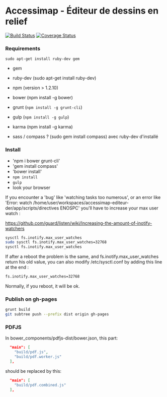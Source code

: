 # Accessimap - Éditeur de dessins en relief
[![Build Status](https://travis-ci.org/makinacorpus/accessimap-editeur-der.svg?branch=master)](https://travis-ci.org/makinacorpus/accessimap-editeur-der)
[![Coverage Status](https://coveralls.io/repos/makinacorpus/accessimap-editeur-der/badge.svg?branch=master&service=github)](https://coveralls.io/github/makinacorpus/accessimap-editeur-der?branch=master)

### Requirements

`sudo apt-get install ruby-dev gem`

- gem
- ruby-dev (sudo apt-get install ruby-dev)

- npm (version > 1.2.10)
- bower (npm install -g bower)
- grunt (`npm install -g grunt-cli`)
- gulp (`npm install -g gulp`)
- karma (npm install -g karma)

- sass / compass ? (sudo gem install compass) avec ruby-dev d'installé

### Install

- 'npm i bower grunt-cli'
- 'gem install compass'
- 'bower install'
- `npm install`
- `gulp`
- look your browser


If you encounter a 'bug' like 'watching tasks too numerous', or an error like 'Error: watch /home/user/workspaces/accessimap-editeur-der/app/scripts/directives ENOSPC' you'll have to increase your max user watch :

https://github.com/guard/listen/wiki/Increasing-the-amount-of-inotify-watchers

``` sh
sysctl fs.inotify.max_user_watches
sudo sysctl fs.inotify.max_user_watches=32768
sysctl fs.inotify.max_user_watches
```

If after a reboot the problem is the same, and fs.inotify.max_user_watches return his old value, you can also modify /etc/sysctl.conf by adding this line at the end :

``` sh
fs.inotify.max_user_watches=32768

```

Normally, if you reboot, it will be ok.

### Publish on gh-pages
``` sh
grunt build
git subtree push --prefix dist origin gh-pages
```

### PDFJS
In bower_components/pdfjs-dist/bower.json, this part:
``` json
  "main": [
    "build/pdf.js",
    "build/pdf.worker.js"
  ],
```
should be replaced by this:

``` json
  "main": [
    "build/pdf.combined.js"
  ],
```